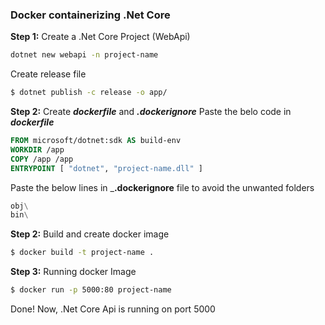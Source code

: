 ### Docker containerizing .Net Core

**Step 1:** Create a .Net Core Project (WebApi)
```sh
dotnet new webapi -n project-name
```

Create release file
```sh
$ dotnet publish -c release -o app/
```

**Step 2:** Create ___dockerfile___ and ___.dockerignore___
Paste the belo code in ___dockerfile___

```dockerfile
FROM microsoft/dotnet:sdk AS build-env
WORKDIR /app
COPY /app /app
ENTRYPOINT [ "dotnet", "project-name.dll" ]
```

Paste the below lines in ___.dockerignore__ file to avoid the unwanted folders
```dockerfile
obj\
bin\
```

**Step 2:** Build and create docker image

```sh
$ docker build -t project-name .
```

**Step 3:** Running docker Image
```sh
$ docker run -p 5000:80 project-name
```

Done! Now, .Net Core Api is running on port 5000